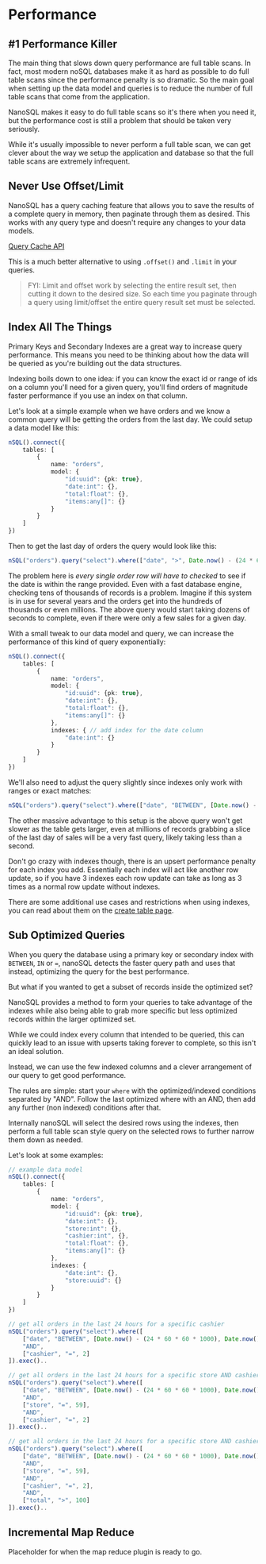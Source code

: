 # Performance

## \#1 Performance Killer

The main thing that slows down query performance are full table scans.  In fact, most modern noSQL databases make it as hard as possible to do full table scans since the performance penalty is so dramatic.  So the main goal when setting up the data model and queries is to reduce the number of full table scans that come from the application.  

NanoSQL makes it easy to do full table scans so it's there when you need it, but the performance cost is still a problem that should be taken very seriously.

While it's usually impossible to never perform a full table scan, we can get clever about the way we setup the application and database so that the full table scans are extremely infrequent.

## Never Use Offset/Limit

NanoSQL has a query caching feature that allows you to save the results of a complete query in memory, then paginate through them as desired.  This works with any query type and doesn't require any changes to your data models.

[Query Cache API](/query/select.html#query-cache)

This is a much better alternative to using `.offset()` and `.limit` in your queries.  

> FYI: Limit and offset work by selecting the entire result set, then cutting it down to the desired size.  So each time you paginate through a query using limit/offset the entire query result set must be selected.

## Index All The Things

Primary Keys and Secondary Indexes are a great way to increase query performance.  This means you need to be thinking about how the data will be queried as you're building out the data structures.

Indexing boils down to one idea: if you can know the exact id or range of ids on a column you'll need for a given query, you'll find orders of magnitude faster performance if you use an index on that column.

Let's look at a simple example when we have orders and we know a common query will be getting the orders from the last day.  We could setup a data model like this:

```typescript
nSQL().connect({
    tables: [
        {
            name: "orders",
            model: {
                "id:uuid": {pk: true},
                "date:int": {},
                "total:float": {},
                "items:any[]": {}
            }
        }
    ]
})
```

Then to get the last day of orders the query would look like this:

```typescript
nSQL("orders").query("select").where(["date", ">", Date.now() - (24 * 60 * 60 * 1000)]).exec()
```

The problem here is _every single order row will have to checked_ to see if the date is within the range provided.  Even with a fast database engine, checking tens of thousands of records is a problem.  Imagine if this system is in use for several years and the orders get into the hundreds of thousands or even millions.  The above query would start taking dozens of seconds to complete, even if there were only a few sales for a given day.

With a small tweak to our data model and query, we can increase the performance of this kind of query exponentially:

```typescript
nSQL().connect({
    tables: [
        {
            name: "orders",
            model: {
                "id:uuid": {pk: true},
                "date:int": {},
                "total:float": {},
                "items:any[]": {}
            },
            indexes: { // add index for the date column
                "date:int": {}
            }
        }
    ]
})
```

We'll also need to adjust the query slightly since indexes only work with ranges or exact matches:

```typescript
nSQL("orders").query("select").where(["date", "BETWEEN", [Date.now() - (24 * 60 * 60 * 1000), Date.now()]).exec()
```

The other massive advantage to this setup is the above query won't get slower as the table gets larger, even at millions of records grabbing a slice of the last day of sales will be a very fast query, likely taking less than a second.

Don't go crazy with indexes though, there is an upsert performance penalty for each index you add.  Essentially each index will act like another row update, so if you have 3 indexes each row update can take as long as 3 times as a normal row update without indexes.

There are some additional use cases and restrictions when using indexes, you can read about them on the [create table page](/query/create-table.html).

## Sub Optimized Queries

When you query the database using a primary key or secondary index with `BETWEEN`, `IN` or `=`,  nanoSQL detects the faster query path and uses that instead, optimizing the query for the best performance.

But what if you wanted to get a subset of records inside the optimized set? 

NanoSQL provides a method to form your queries to take advantage of the indexes while also being able to grab more specific but less optimized records within the larger optimized set.

While we could index every column that intended to be queried, this can quickly lead to an issue with upserts taking forever to complete, so this isn't an ideal solution.

Instead, we can use the few indexed columns and a clever arrangement of our query to get good performance.

The rules are simple: start your `where` with the optimized/indexed conditions separated by "AND".  Follow the last optimized where with an AND, then add any further \(non indexed\) conditions after that.

Internally nanoSQL will select the desired rows using the indexes, then perform a full table scan style query on the selected rows to further narrow them down as needed.

Let's look at some examples:

```typescript
// example data model
nSQL().connect({
    tables: [
        {
            name: "orders",
            model: {
                "id:uuid": {pk: true},
                "date:int": {},
                "store:int": {},
                "cashier:int", {},
                "total:float": {},
                "items:any[]": {}
            },
            indexes: {
                "date:int": {},
                "store:uuid": {}
            }
        }
    ]
})

// get all orders in the last 24 hours for a specific cashier
nSQL("orders").query("select").where([
    ["date", "BETWEEN", [Date.now() - (24 * 60 * 60 * 1000), Date.now()]],
    "AND",
    ["cashier", "=", 2]
]).exec()..

// get all orders in the last 24 hours for a specific store AND cashier
nSQL("orders").query("select").where([
    ["date", "BETWEEN", [Date.now() - (24 * 60 * 60 * 1000), Date.now()]],
    "AND",
    ["store", "=", 59],
    "AND",
    ["cashier", "=", 2]
]).exec()..

// get all orders in the last 24 hours for a specific store AND cashier with totals above $100
nSQL("orders").query("select").where([
    ["date", "BETWEEN", [Date.now() - (24 * 60 * 60 * 1000), Date.now()]],
    "AND",
    ["store", "=", 59],
    "AND",
    ["cashier", "=", 2],
    "AND",
    ["total", ">", 100]
]).exec()..
```



## Incremental Map Reduce

Placeholder for when the map reduce plugin is ready to go.